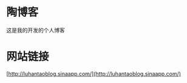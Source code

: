 陶博客
==============
这是我的开发的个人博客


网站链接
==============
[http://luhantaoblog.sinaapp.com/](http://luhantaoblog.sinaapp.com/)<br />
